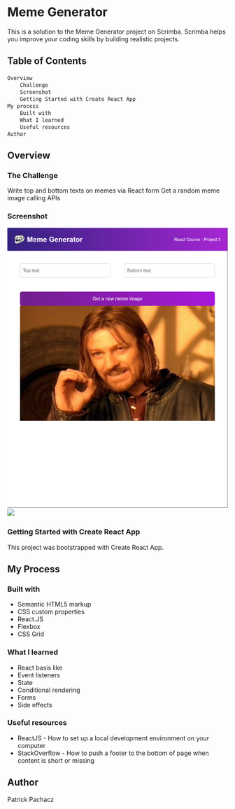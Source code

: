 
# Meme Generator

This is a solution to the Meme Generator project on Scrimba. Scrimba helps you improve your coding skills by building realistic projects.

## Table of Contents


    Overview
        Challenge
        Screenshot
        Getting Started with Create React App
    My process
        Built with
        What I learned
        Useful resources
    Author

## Overview

<h3>The Challenge</h3>

<p>Write top and bottom texts on memes via React form
Get a random meme image calling APIs</p>
    
<h3>Screenshot</h3>
<img src="screenshots/memescreenshot.png" />
<img src="screenshots/screenshot1.png" />


<h3>Getting Started with Create React App</h3>

This project was bootstrapped with Create React App.
## My Process

<h3>Built with</h3>

-   Semantic HTML5 markup
-   CSS custom properties
-   React.JS    
-   Flexbox    
-   CSS Grid    
    
    

<h3>What I learned</h3>

-   React basis like
-   Event listeners
-   State   
-   Conditional rendering    
-   Forms    
-   Side effects    
    


<h3>Useful resources</h3>

-   ReactJS - How to set up a local development environment on your computer
-   StackOverflow - How to push a footer to the bottom of page when content is short or missing    
    

## Author

 Patrick Pachacz
